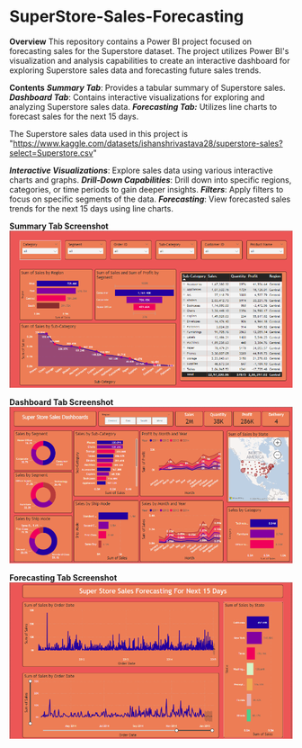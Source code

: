 # SuperStore-Sales-Forecasting


**Overview**
This repository contains a Power BI project focused on forecasting sales for the Superstore dataset. The project utilizes Power BI's visualization and analysis capabilities to create an interactive dashboard for exploring Superstore sales data and forecasting future sales trends.

**Contents**
_**Summary Tab**_: Provides a tabular summary of Superstore sales.
_**Dashboard Tab**_: Contains interactive visualizations for exploring and analyzing Superstore sales data.
_**Forecasting Tab:**_ Utilizes line charts to forecast sales for the next 15 days.

The Superstore sales data used in this project is "https://www.kaggle.com/datasets/ishanshrivastava28/superstore-sales?select=Superstore.csv"

_**Interactive Visualizations**_: Explore sales data using various interactive charts and graphs.
_**Drill-Down Capabilities**_: Drill down into specific regions, categories, or time periods to gain deeper insights.
_**Filters**_: Apply filters to focus on specific segments of the data.
_**Forecasting**_: View forecasted sales trends for the next 15 days using line charts.

**Summary Tab Screenshot**
![Summary Tab](Summary.png)

**Dashboard Tab Screenshot**
![Dashboard Tab](Dashboard.png)

**Forecasting Tab Screenshot**
![Forecasting Tab](Forecasting.png)
